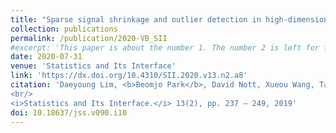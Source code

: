 ```yaml
---
title: "Sparse signal shrinkage and outlier detection in high-dimensional quantile regression with variational Bayes"
collection: publications
permalink: /publication/2020-VB_SII
#excerpt: 'This paper is about the number 1. The number 2 is left for future work.'
date: 2020-07-31
venue: 'Statistics and Its Interface'
link: 'https://dx.doi.org/10.4310/SII.2020.v13.n2.a8'
citation: 'Daeyoung Lim, <b>Beomjo Park</b>, David Nott, Xueou Wang, Taeryon Choi.
<br/>
<i>Statistics and Its Interface.</i> 13(2), pp. 237 – 249, 2019'
doi: 10.18637/jss.v090.i10
---
```

